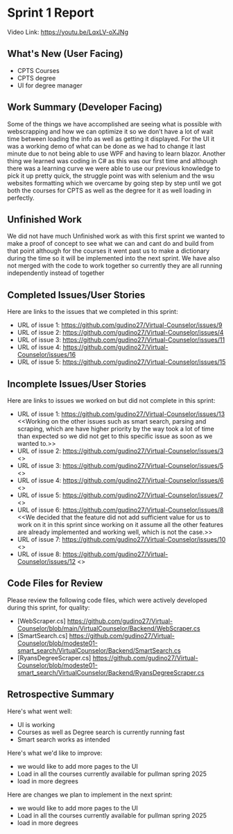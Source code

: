 # Sprint 1 Report 
Video Link: https://youtu.be/LqxLV-oXJNg
## What's New (User Facing)
 * CPTS Courses
 * CPTS degree
 * UI for degree manager

## Work Summary (Developer Facing)
Some of the things we have accomplished are seeing what is possible with webscrapping and how we can optimize it so we don’t have a lot of wait time between loading the info as well as getting it displayed. For the UI it was a working demo of what can be done as we had to change it last minute due to not being able to use WPF and having to learn blazor. Another thing we learned was coding in C# as this was our first time and although there was a learning curve we were able to use our previous knowledge to pick it up pretty quick, the struggle point was with selenium and the wsu websites formatting which we overcame by going step by step until we got both the courses for CPTS as well as the degree for it as well loading in perfectly.
## Unfinished Work
We did not have much Unfinished work as with this first sprint we wanted to make a proof of concept to see what we can and cant do and build from that point although for the courses it went past us to make a dictionary during the time so it will be implemented into the next sprint. We have also not merged with the code to work together so currently they are all running independently instead of together
  
## Completed Issues/User Stories
Here are links to the issues that we completed in this sprint:

 * URL of issue 1: https://github.com/gudino27/Virtual-Counselor/issues/9
 * URL of issue 2: https://github.com/gudino27/Virtual-Counselor/issues/4
 * URL of issue 3: https://github.com/gudino27/Virtual-Counselor/issues/11
 * URL of issue 4: https://github.com/gudino27/Virtual-Counselor/issues/16
 * URL of issue 5: https://github.com/gudino27/Virtual-Counselor/issues/15

 
 ## Incomplete Issues/User Stories
 Here are links to issues we worked on but did not complete in this sprint:
 
 * URL of issue 1: https://github.com/gudino27/Virtual-Counselor/issues/13 <<Working on the other issues such as smart search, parsing and scraping, which are have higher priority by the way took a lot of time than expected so we did not get to this specific issue as soon as we wanted to.>>
 * URL of issue 2: https://github.com/gudino27/Virtual-Counselor/issues/3 <<We did not get into this issue because it has lower priority compared to the ones we have completed so far.>>
 * URL of issue 3: https://github.com/gudino27/Virtual-Counselor/issues/5 <<We did not get into this issue because it has lower priority compared to the ones we have completed so far.>>
 * URL of issue 4: https://github.com/gudino27/Virtual-Counselor/issues/6 <<We did not get into this issue because it has lower priority compared to the ones we have completed so far.>>
 * URL of issue 5: https://github.com/gudino27/Virtual-Counselor/issues/7 <<We did not get into this issue because it has lower priority compared to the ones we have completed so far.>>
 * URL of issue 6: https://github.com/gudino27/Virtual-Counselor/issues/8 <<We decided that the feature did not add sufficient value for us to work on it in this sprint since working on it assume all the other features are already implemented and working well, which is not the case.>>
 * URL of issue 7: https://github.com/gudino27/Virtual-Counselor/issues/10 <<We did not get into this issue because it has lower priority compared to the ones we have completed so far.>>
 * URL of issue 8: https://github.com/gudino27/Virtual-Counselor/issues/12 <<We did not get into this issue because it has lower priority compared to the ones we have completed so far.>>

## Code Files for Review
Please review the following code files, which were actively developed during this sprint, for quality:
 * [WebScraper.cs] https://github.com/gudino27/Virtual-Counselor/blob/main/VirtualCounselor/Backend/WebScraper.cs
 * [SmartSearch.cs] https://github.com/gudino27/Virtual-Counselor/blob/modeste01-smart_search/VirtualCounselor/Backend/SmartSearch.cs
 * [RyansDegreeScraper.cs] https://github.com/gudino27/Virtual-Counselor/blob/modeste01-smart_search/VirtualCounselor/Backend/RyansDegreeScraper.cs
 
## Retrospective Summary
Here's what went well:
  * UI is working 
  * Courses as well as Degree search is currently running fast
  * Smart search works as intended
 
Here's what we'd like to improve:
   * we would like to add more pages to the UI
   * Load in all the courses currently available for pullman spring 2025
   * load in more degrees
  
Here are changes we plan to implement in the next sprint:
   * we would like to add more pages to the UI
   * Load in all the courses currently available for pullman spring 2025
   * load in more degrees

